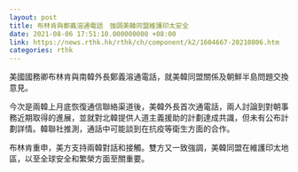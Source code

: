 ```yaml
---
layout: post
title: 布林肯與鄭義溶通電話　強調美韓同盟維護印太安全
date: 2021-08-06 17:51:10.000000000 +08:00
link: https://news.rthk.hk/rthk/ch/component/k2/1604667-20210806.htm
categories: rthk
---
```


美國國務卿布林肯與南韓外長鄭義溶通電話，就美韓同盟關係及朝鮮半島問題交換意見。

今次是兩韓上月底恢復通信聯絡渠道後，美韓外長首次通電話，兩人討論到對朝事務近期取得的進展，並就對北韓提供人道主義援助的計劃達成共識，但未有公布計劃詳情。韓聯社推測，通話中可能談到在抗疫等衛生方面的合作。

布林肯重申，美方支持兩韓對話和接觸。雙方又一致強調，美韓同盟在維護印太地區，以至全球安全和繁榮方面至關重要。
